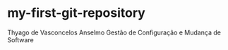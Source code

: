 # my-first-git-repository
Thyago de Vasconcelos Anselmo
Gestão de Configuração e Mudança de Software
